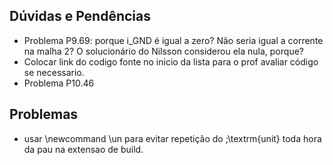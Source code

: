 ## Dúvidas e Pendências

- Problema P9.69: porque i_GND é igual a zero? Não seria igual a corrente na malha 2?
O solucionário do Nilsson considerou ela nula, porque?
- Colocar link do codigo fonte no inicio da lista para o prof avaliar código se necessario.
- Problema P10.46

## Problemas

- usar \newcommand \un para evitar repetição do \;\textrm{unit} toda hora da pau na extensao de build.

